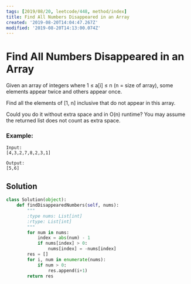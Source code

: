```yaml
---
tags: [2019/08/20, leetcode/448, method/index]
title: Find All Numbers Disappeared in an Array
created: '2019-08-20T14:04:47.267Z'
modified: '2019-08-20T14:13:00.074Z'
---
```


# Find All Numbers Disappeared in an Array


Given an array of integers where 1 ≤ a[i] ≤ n (n = size of array), some elements appear twice and others appear once.

Find all the elements of [1, n] inclusive that do not appear in this array.

Could you do it without extra space and in O(n) runtime? You may assume the returned list does not count as extra space.

### Example:

```
Input:
[4,3,2,7,8,2,3,1]

Output:
[5,6]
```

## Solution

```python
class Solution(object):
    def findDisappearedNumbers(self, nums):
        """
        :type nums: List[int]
        :rtype: List[int]
        """
        for num in nums:
            index = abs(num) - 1
            if nums[index] > 0:
                nums[index] = -nums[index]
        res = []
        for i, num in enumerate(nums):
            if num > 0:
                res.append(i+1)
        return res
```
